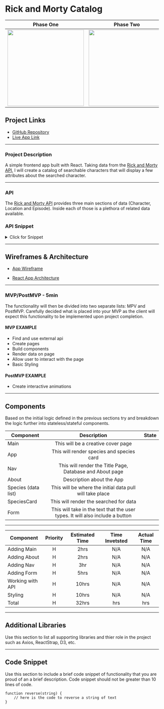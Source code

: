 # Rick and Morty Catalog
| Phase One | Phase Two| Phase Three |
| :---: |  :---: | :---: |
| <img src="https://media.giphy.com/media/3o7TKuAfCHifvPdcxG/giphy.gif" width="250"> | <img src="https://media.giphy.com/media/afqT2ykIlYcVi/giphy.gif" width="250">  | <img src="https://media.giphy.com/media/1zkMdevx4zPh7Oft1a/giphy.gif" width="250"> |
## Project Links

- [GitHub Repository](https://github.com/kelstrother/ReactApp)
- [Live App Link](https://rickandmorty-characterverse.netlify.app)
<hr>

### Project Description

A simple frontend app built with React. Taking data from the [Rick and Morty API](https://rickandmortyapi.com/), I will create a catalog of searchable characters that will display a few attributes about the searched character.
<hr>

### API

The [Rick and Morty API](https://rickandmortyapi.com/) provides three main sections of data (Character, Location and Episode). Inside each of those is a plethora of related data available. 

### API Snippet

<details>
  <summary>Click for Snippet</summary>
  
``` js
{
  "info": {
    "count": 671,
    "pages": 34,
    "next": "https://rickandmortyapi.com/api/character/?page=2",
    "prev": null
  },
  "results": [
    {
      "id": 1,
      "name": "Rick Sanchez",
      "status": "Alive",
      "species": "Human",
      "type": "",
      "gender": "Male",
      "origin": {
        "name": "Earth",
        "url": "https://rickandmortyapi.com/api/location/1"
      },
      "location": {
        "name": "Earth",
        "url": "https://rickandmortyapi.com/api/location/20"
      },
      "image": "https://rickandmortyapi.com/api/character/avatar/1.jpeg",
      "episode": [
        "https://rickandmortyapi.com/api/episode/1",
        "https://rickandmortyapi.com/api/episode/2",
        // ...
      ],
      "url": "https://rickandmortyapi.com/api/character/1",
      "created": "2017-11-04T18:48:46.250Z"
    },
    // ...
  ]
}
```
</details>
<hr>

## Wireframes & Architecture


- [App Wireframe](https://res.cloudinary.com/kels-cloud/image/upload/v1611165024/Unit%202/Wireframe.jpg)

- [React App Architecture](https://res.cloudinary.com/kels-cloud/image/upload/v1611164787/Unit%202/Architecture.jpg)

<hr>


### MVP/PostMVP - 5min

The functionality will then be divided into two separate lists: MPV and PostMVP.  Carefully decided what is placed into your MVP as the client will expect this functionality to be implemented upon project completion.  

#### MVP EXAMPLE
- Find and use external api 
- Create pages
- Build components
- Render data on page 
- Allow user to interact with the page
- Basic Styling

#### PostMVP EXAMPLE

- Create interactive animations
<hr>

## Components

Based on the initial logic defined in the previous sections try and breakdown the logic further into stateless/stateful components. 

| Component | Description | State |
| --- | :---: | :---: | 
| Main | This will be a creative cover page| 
| App | This will render species and species card| 
| Nav | This will render the Title Page, Database and About page | 
| About | Description about the App | 
| Species (data list)| This will be where the initial data pull will take place | 
| SpeciesCard| This will render the searched for data | 
| Form| This will take in the text that the user types. It will also include a button | 
<hr>

| Component | Priority | Estimated Time | Time Invetsted | Actual Time |
| --- | :---: |  :---: | :---: | :---: |
| Adding Main | H | 2hrs| N/A | N/A |
| Adding About | H | 2hrs| N/A | N/A |
| Adding Nav | H | 3hr| N/A | N/A |
| Adding Form | H | 5hrs| N/A | N/A |
| Working with API | H | 10hrs| N/A | N/A|
| Styling | H | 10hrs| N/A | N/A|
| Total | H | 32hrs| hrs | hrs |
<hr>

## Additional Libraries
 Use this section to list all supporting libraries and thier role in the project such as Axios, ReactStrap, D3, etc. 
<hr>

## Code Snippet

Use this section to include a brief code snippet of functionality that you are proud of an a brief description.  Code snippet should not be greater than 10 lines of code. 

```
function reverse(string) {
	// here is the code to reverse a string of text
}
```
